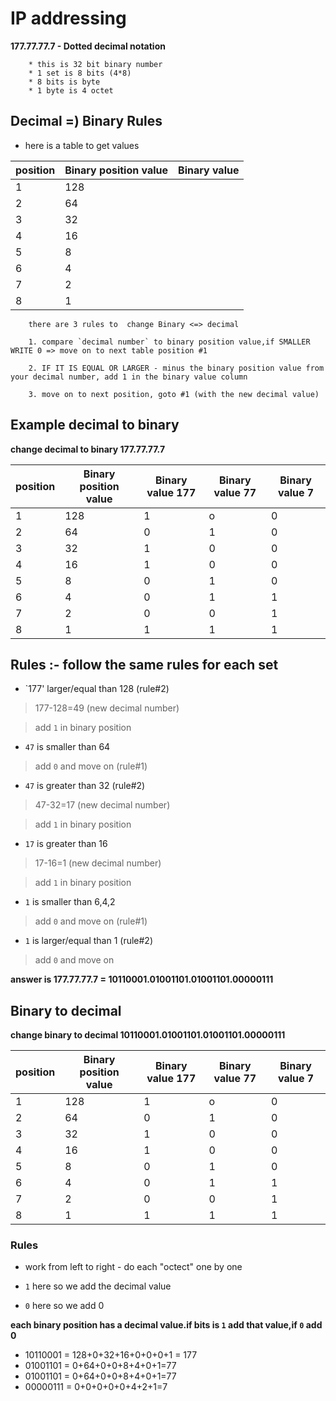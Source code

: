 # IP addressing

**177.77.77.7 - Dotted decimal notation**

```
    * this is 32 bit binary number
    * 1 set is 8 bits (4*8)
    * 8 bits is byte
    * 1 byte is 4 octet
```

## Decimal =) Binary Rules

* here is a table to get values

| position | Binary position value | Binary value
| -------- | ---------- | -------- |
| 1 | 128 |
| 2 | 64 |
| 3 | 32 |
| 4 | 16 |
| 5 | 8 |
| 6 | 4 |
| 7 | 2 |
| 8 | 1 |

```
    there are 3 rules to  change Binary <=> decimal

    1. compare `decimal number` to binary position value,if SMALLER WRITE 0 => move on to next table position #1

    2. IF IT IS EQUAL OR LARGER - minus the binary position value from your decimal number, add 1 in the binary value column

    3. move on to next position, goto #1 (with the new decimal value)
```

## Example decimal to binary

**change decimal to binary 177.77.77.7**

| position | Binary position value | Binary value 177 | Binary value 77 | Binary value 7
| -------- | ---------- | -------- | --------- | -------- 
| 1 | 128 | 1 | o | 0
| 2 | 64 | 0 | 1 | 0
| 3 | 32 | 1 | 0 | 0
| 4 | 16 | 1 | 0 | 0
| 5 | 8 | 0 | 1 | 0
| 6 | 4 | 0 | 1 | 1
| 7 | 2 | 0 | 0 | 1
| 8 | 1 | 1 | 1 | 1

## Rules :- follow the same rules for each set

* `177' larger/equal than 128 (rule#2)
> 177-128=49 (new decimal number)

> add `1` in binary position

* `47` is smaller than 64
> add `0` and move on (rule#1)

* `47` is greater than 32 (rule#2)
> 47-32=17 (new decimal number)

> add `1` in binary position

* `17` is greater than 16
> 17-16=1 (new decimal number)

> add `1` in binary position

* `1` is smaller than 6,4,2
> add `0` and move on (rule#1)

* `1` is larger/equal than 1 (rule#2)
> add `0` and move on

**answer is 177.77.77.7 = 10110001.01001101.01001101.00000111**


## Binary to decimal

**change binary to decimal 10110001.01001101.01001101.00000111**

| position | Binary position value | Binary value 177 | Binary value 77 | Binary value 7
| -------- | ---------- | -------- | --------- | -------- 
| 1 | 128 | 1 | o | 0
| 2 | 64 | 0 | 1 | 0
| 3 | 32 | 1 | 0 | 0
| 4 | 16 | 1 | 0 | 0
| 5 | 8 | 0 | 1 | 0
| 6 | 4 | 0 | 1 | 1
| 7 | 2 | 0 | 0 | 1
| 8 | 1 | 1 | 1 | 1

### Rules

* work from left to right - do each "octect" one by one

* `1` here so we add the decimal value

* `0` here so we add 0

**each binary position has a decimal value.if bits is `1` add that value,if `0` add 0**

* 10110001 = 128+0+32+16+0+0+0+1 = 177
* 01001101 = 0+64+0+0+8+4+0+1=77
* 01001101 = 0+64+0+0+8+4+0+1=77
* 00000111 = 0+0+0+0+0+4+2+1=7
